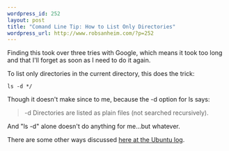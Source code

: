 ```yaml
--- 
wordpress_id: 252
layout: post
title: "Comand Line Tip: How to List Only Directories"
wordpress_url: http://www.robsanheim.com/?p=252
---
```

Finding this took over three tries with Google, which means it took too long and that I'll forget as soon as I need to do it again.

To list only directories in the current directory, this does the trick:

<code>ls -d */</code>

Though it doesn't make since to me, because the -d option for ls says:

<blockquote>-d      Directories are listed as plain files (not searched recursively).</blockquote>

And "ls -d" alone doesn't do anything for me...but whatever.

There are some other ways discussed <a href="http://ubuntu.wordpress.com/2005/10/19/list-only-the-directories/">here at the Ubuntu log</a>.
